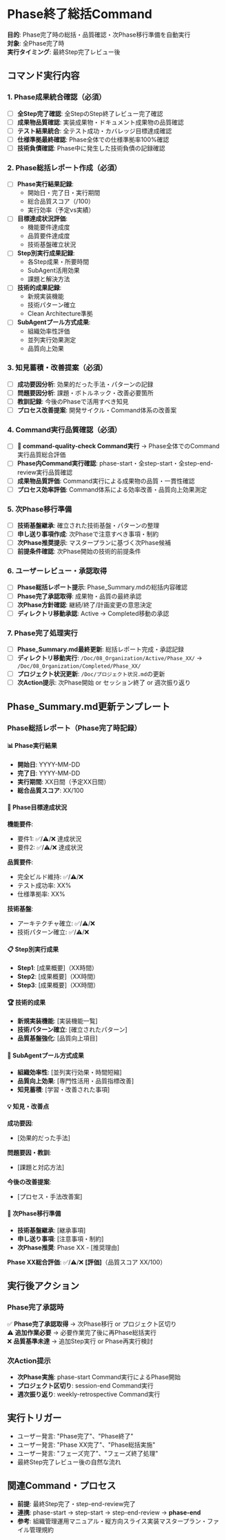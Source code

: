 # Phase終了総括Command

**目的**: Phase完了時の総括・品質確認・次Phase移行準備を自動実行  
**対象**: 全Phase完了時  
**実行タイミング**: 最終Step完了レビュー後

## コマンド実行内容

### 1. Phase成果統合確認（必須）
- [ ] **全Step完了確認**: 全StepのStep終了レビュー完了確認
- [ ] **成果物品質確認**: 実装成果物・ドキュメント成果物の品質確認
- [ ] **テスト結果統合**: 全テスト成功・カバレッジ目標達成確認
- [ ] **仕様準拠最終確認**: Phase全体での仕様準拠率100%確認
- [ ] **技術負債確認**: Phase中に発生した技術負債の記録確認

### 2. Phase総括レポート作成（必須）
- [ ] **Phase実行結果記録**:
  - 開始日・完了日・実行期間
  - 総合品質スコア（/100）
  - 実行効率（予定vs実績）
- [ ] **目標達成状況評価**:
  - 機能要件達成度
  - 品質要件達成度
  - 技術基盤確立状況
- [ ] **Step別実行成果記録**:
  - 各Step成果・所要時間
  - SubAgent活用効果
  - 課題と解決方法
- [ ] **技術的成果記録**:
  - 新規実装機能
  - 技術パターン確立
  - Clean Architecture準拠
- [ ] **SubAgentプール方式成果**:
  - 組織効率性評価
  - 並列実行効果測定
  - 品質向上効果

### 3. 知見蓄積・改善提案（必須）
- [ ] **成功要因分析**: 効果的だった手法・パターンの記録
- [ ] **問題要因分析**: 課題・ボトルネック・改善必要箇所
- [ ] **教訓記録**: 今後のPhaseで活用すべき知見
- [ ] **プロセス改善提案**: 開発サイクル・Command体系の改善案

### 4. Command実行品質確認（必須）
- [ ] **🔧 command-quality-check Command実行** → Phase全体でのCommand実行品質総合評価
- [ ] **Phase内Command実行確認**: phase-start・全step-start・全step-end-review実行品質確認
- [ ] **成果物品質評価**: Command実行による成果物の品質・一貫性確認
- [ ] **プロセス効率評価**: Command体系による効率改善・品質向上効果測定

### 5. 次Phase移行準備
- [ ] **技術基盤継承**: 確立された技術基盤・パターンの整理
- [ ] **申し送り事項作成**: 次Phaseで注意すべき事項・制約
- [ ] **次Phase推奨提示**: マスタープランに基づく次Phase候補
- [ ] **前提条件確認**: 次Phase開始の技術的前提条件

### 6. ユーザーレビュー・承認取得
- [ ] **Phase総括レポート提示**: Phase_Summary.mdの総括内容確認
- [ ] **Phase完了承認取得**: 成果物・品質の最終承認
- [ ] **次Phase方針確認**: 継続/終了/計画変更の意思決定
- [ ] **ディレクトリ移動承認**: Active → Completed移動の承認

### 7. Phase完了処理実行
- [ ] **Phase_Summary.md最終更新**: 総括レポート完成・承認記録
- [ ] **ディレクトリ移動実行**: `/Doc/08_Organization/Active/Phase_XX/` → `/Doc/08_Organization/Completed/Phase_XX/`
- [ ] **プロジェクト状況更新**: `/Doc/プロジェクト状況.md`の更新
- [ ] **次Action提示**: 次Phase開始 or セッション終了 or 週次振り返り

## Phase_Summary.md更新テンプレート

### Phase総括レポート（Phase完了時記録）

#### 📊 Phase実行結果
- **開始日**: YYYY-MM-DD
- **完了日**: YYYY-MM-DD  
- **実行期間**: XX日間（予定XX日間）
- **総合品質スコア**: XX/100

#### 🎯 Phase目標達成状況
**機能要件**:
- 要件1: ✅/⚠️/❌ 達成状況
- 要件2: ✅/⚠️/❌ 達成状況

**品質要件**:
- 完全ビルド維持: ✅/⚠️/❌
- テスト成功率: XX%
- 仕様準拠率: XX%

**技術基盤**:
- アーキテクチャ確立: ✅/⚠️/❌
- 技術パターン確立: ✅/⚠️/❌

#### 📋 Step別実行成果
- **Step1**: [成果概要]（XX時間）
- **Step2**: [成果概要]（XX時間）
- **Step3**: [成果概要]（XX時間）

#### 🏆 技術的成果
- **新規実装機能**: [実装機能一覧]
- **技術パターン確立**: [確立されたパターン]
- **品質基盤強化**: [品質向上項目]

#### 🚀 SubAgentプール方式成果
- **組織効率性**: [並列実行効果・時間短縮]
- **品質向上効果**: [専門性活用・品質指標改善]
- **知見蓄積**: [学習・改善された事項]

#### 💡 知見・改善点
**成功要因**:
- [効果的だった手法]

**問題要因・教訓**:  
- [課題と対応方法]

**今後の改善提案**:
- [プロセス・手法改善案]

#### 🎯 次Phase移行準備
- **技術基盤継承**: [継承事項]
- **申し送り事項**: [注意事項・制約]
- **次Phase推奨**: Phase XX - [推奨理由]

**Phase XX総合評価**: ✅/⚠️/❌ **[評価]**（品質スコア XX/100）

## 実行後アクション

### Phase完了承認時
✅ **Phase完了承認取得** → 次Phase移行 or プロジェクト区切り  
⚠️ **追加作業必要** → 必要作業完了後に再Phase総括実行  
❌ **品質基準未達** → 追加Step実行 or Phase再実行検討

### 次Action提示
- **次Phase実施**: phase-start Command実行によるPhase開始
- **プロジェクト区切り**: session-end Command実行
- **週次振り返り**: weekly-retrospective Command実行

## 実行トリガー
- ユーザー発言: "Phase完了"、"Phase終了"
- ユーザー発言: "Phase XX完了"、"Phase総括実施"
- ユーザー発言: "フェーズ完了"、"フェーズ終了処理"
- 最終Step完了レビュー後の自然な流れ

## 関連Command・プロセス
- **前提**: 最終Step完了・step-end-review完了
- **連携**: phase-start → step-start → step-end-review → **phase-end**
- **参考**: 組織管理運用マニュアル・縦方向スライス実装マスタープラン・ファイル管理規約